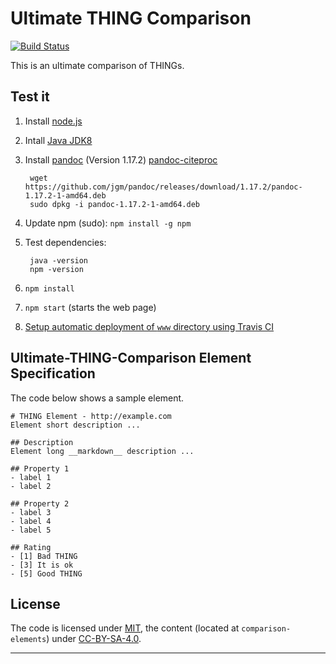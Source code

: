 # Ultimate THING Comparison

[![Build Status](https://travis-ci.org/example.com/ultimate-THING-comparison.svg?branch=master)](https://travis-ci.org/example.com/ultimate-THING-comparison)

This is an ultimate comparison of THINGs.

## Test it
1. Install [node.js](https://nodejs.org/en/)
2. Intall [Java JDK8](http://www.oracle.com/technetwork/java/javase/downloads/jdk8-downloads-2133151.html)
3. Install [pandoc](http://pandoc.org/installing.html) (Version 1.17.2) [pandoc-citeproc](https://hackage.haskell.org/package/pandoc-citeproc)
        
        wget https://github.com/jgm/pandoc/releases/download/1.17.2/pandoc-1.17.2-1-amd64.deb
        sudo dpkg -i pandoc-1.17.2-1-amd64.deb
        
4. Update npm (sudo): `npm install -g npm`
5. Test dependencies:

        java -version
        npm -version

6. `npm install`
7. `npm start` (starts the web page)
8. [Setup automatic deployment of `www` directory using Travis CI](https://github.com/ultimate-comparisons/ultimate-comparison-BASE/wiki/Build-and-deploy-project-with-Travis-CI)


## Ultimate-THING-Comparison Element Specification
The code below shows a sample element.

    # THING Element - http://example.com
    Element short description ...

    ## Description
    Element long __markdown__ description ...
    
    ## Property 1
    - label 1
    - label 2
    
    ## Property 2
    - label 3
    - label 4
    - label 5
    
    ## Rating
    - [1] Bad THING
    - [3] It is ok
    - [5] Good THING


## License

The code is licensed under [MIT], the content (located at `comparison-elements`) under [CC-BY-SA-4.0].

  [MIT]: https://opensource.org/licenses/MIT
  [CC-BY-SA-4.0]: http://creativecommons.org/licenses/by-sa/4.0/

<hr />
